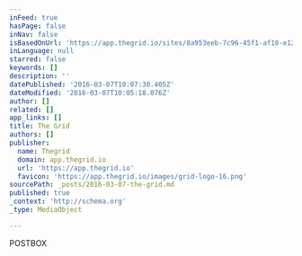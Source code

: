 ```yaml
---
inFeed: true
hasPage: false
inNav: false
isBasedOnUrl: 'https://app.thegrid.io/sites/8a953eeb-7c96-45f1-af10-e12820d3195b'
inLanguage: null
starred: false
keywords: []
description: ''
datePublished: '2016-03-07T10:07:30.405Z'
dateModified: '2016-03-07T10:05:18.076Z'
author: []
related: []
app_links: []
title: The Grid
authors: []
publisher:
  name: Thegrid
  domain: app.thegrid.io
  url: 'https://app.thegrid.io'
  favicon: 'https://app.thegrid.io/images/grid-logo-16.png'
sourcePath: _posts/2016-03-07-the-grid.md
published: true
_context: 'http://schema.org'
_type: MediaObject

---
```

POSTBOX